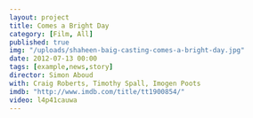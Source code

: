 ```yaml
---
layout: project
title: Comes a Bright Day
category: [Film, All]
published: true
img: "/uploads/shaheen-baig-casting-comes-a-bright-day.jpg"
date: 2012-07-13 00:00
tags: [example,news,story]
director: Simon Aboud
with: Craig Roberts, Timothy Spall, Imogen Poots
imdb: "http://www.imdb.com/title/tt1900854/"
video: l4p41cauwa
---
```



